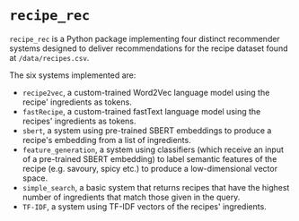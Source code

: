 # `recipe_rec`

`recipe_rec` is a Python package implementing four distinct recommender systems designed to deliver recommendations for the recipe dataset found at `/data/recipes.csv`.

The six systems implemented are:
- `recipe2vec`, a custom-trained Word2Vec language model using the recipe' ingredients as tokens.
- `fastRecipe`, a custom-trained fastText language model using the recipes' ingredients as tokens.
- `sbert`, a system using pre-trained SBERT embeddings to produce a recipe's embedding from a list of ingredients.
- `feature_generation`, a system using classifiers (which receive an input of a pre-trained SBERT embedding) to label semantic features of the recipe (e.g. savoury, spicy etc.) to produce a low-dimensional vector space.
- `simple_search`, a basic system that returns recipes that have the highest number of ingredients that match those given in the query. 
- `TF-IDF`, a system using TF-IDF vectors of the recipes' ingredients.